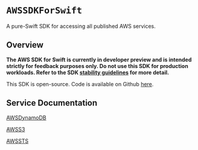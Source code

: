 # ``AWSSDKForSwift``

A pure-Swift SDK for accessing all published AWS services.

## Overview

**The AWS SDK for Swift is currently in developer preview and is intended strictly for feedback purposes only. Do not use this SDK for production workloads. Refer to the SDK [stability guidelines](docs/stability.md) for more detail.**

This SDK is open-source.  Code is available on Github [here](https://github.com/awslabs/aws-sdk-swift).

## Service Documentation


[AWSDynamoDB](https://dwdoxo7kdzlaf.cloudfront.net/swift/AWSDynamoDB/latest/documentation/AWSDynamoDB)

[AWSS3](https://dwdoxo7kdzlaf.cloudfront.net/swift/AWSS3/latest/documentation/AWSS3)

[AWSSTS](https://dwdoxo7kdzlaf.cloudfront.net/swift/AWSSTS/latest/documentation/AWSSTS)



